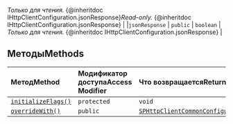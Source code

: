<span data-ttu-id="6c2dd-p103">_Только для чтения._ {@inheritdoc IHttpClientConfiguration.jsonResponse}</span><span class="sxs-lookup"><span data-stu-id="6c2dd-p103">_Read-only._ {@inheritdoc IHttpClientConfiguration.jsonResponse}</span></span> |
|`jsonResponse`     | `public` | `boolean` | _Только для чтения._ {@inheritdoc IHttpClientConfiguration.jsonResponse} |




## <a name="methods"></a><span data-ttu-id="6c2dd-121">Методы</span><span class="sxs-lookup"><span data-stu-id="6c2dd-121">Methods</span></span>

| <span data-ttu-id="6c2dd-122">Метод</span><span class="sxs-lookup"><span data-stu-id="6c2dd-122">Method</span></span>       | <span data-ttu-id="6c2dd-123">Модификатор доступа</span><span class="sxs-lookup"><span data-stu-id="6c2dd-123">Access Modifier</span></span> | <span data-ttu-id="6c2dd-124">Что возвращается</span><span class="sxs-lookup"><span data-stu-id="6c2dd-124">Returns</span></span>  | <span data-ttu-id="6c2dd-125">Описание</span><span class="sxs-lookup"><span data-stu-id="6c2dd-125">Description</span></span>|
|:-------------|:----|:-------|:-----------|
|[`initializeFlags()`](initializeflags-sphttpclientcommonconfiguration.md)     | `protected` | `void` |  |
|[`overrideWith()`](overridewith-sphttpclientcommonconfiguration.md)     | `public` | [`SPHttpClientCommonConfiguration`](../sp-http/sphttpclientcommonconfiguration.md) |  |





